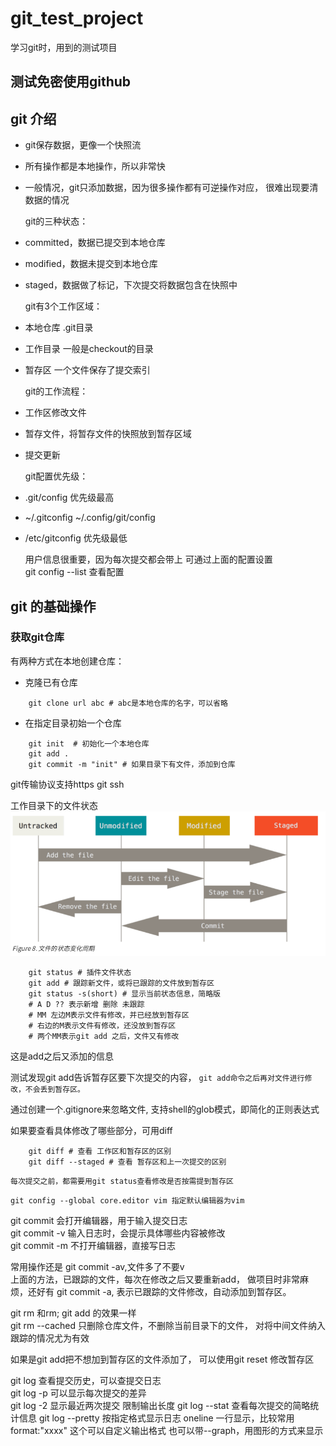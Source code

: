 # git_test_project
学习git时，用到的测试项目

## 测试免密使用github

## git 介绍

- git保存数据，更像一个快照流
- 所有操作都是本地操作，所以非常快
- 一般情况，git只添加数据，因为很多操作都有可逆操作对应，
很难出现要清数据的情况


  git的三种状态：
- committed，数据已提交到本地仓库
- modified，数据未提交到本地仓库
- staged，数据做了标记，下次提交将数据包含在快照中


  git有3个工作区域：
- 本地仓库 .git目录
- 工作目录 一般是checkout的目录
- 暂存区 一个文件保存了提交索引


  git的工作流程：
- 工作区修改文件
- 暂存文件，将暂存文件的快照放到暂存区域
- 提交更新

  git配置优先级：
- .git/config  优先级最高
- ~/.gitconfig ~/.config/git/config 
- /etc/gitconfig 优先级最低

  用户信息很重要，因为每次提交都会带上
可通过上面的配置设置  
  git config --list 查看配置

## git 的基础操作

### 获取git仓库
  有两种方式在本地创建仓库：
- 克隆已有仓库
```shell
    git clone url abc # abc是本地仓库的名字，可以省略
```
- 在指定目录初始一个仓库
```shell
    git init  # 初始化一个本地仓库
    git add .
    git commit -m "init" # 如果目录下有文件，添加到仓库
```

  git传输协议支持https git ssh

  工作目录下的文件状态
![文件的4中状态转换](pic/file_state.png)
```
    git status # 插件文件状态
    git add # 跟踪新文件，或将已跟踪的文件放到暂存区
    git status -s(short) # 显示当前状态信息，简略版
    # A D ?? 表示新增 删除 未跟踪
    # MM 左边M表示文件有修改，并已经放到暂存区
    # 右边的M表示文件有修改，还没放到暂存区
    # 两个MM表示git add 之后，文件又有修改
```
  这是add之后又添加的信息

  测试发现git add告诉暂存区要下次提交的内容，
`git add命令之后再对文件进行修改，不会丢到暂存区。`

  通过创建一个.gitignore来忽略文件,
支持shell的glob模式，即简化的正则表达式

  如果要查看具体修改了哪些部分，可用diff
```shell
    git diff # 查看 工作区和暂存区的区别
    git diff --staged # 查看 暂存区和上一次提交的区别
```

  `每次提交之前，都需要用git status查看修改是否按需提到暂存区`

  `git config --global core.editor vim 指定默认编辑器为vim`

  git commit 会打开编辑器，用于输入提交日志  
  git commit -v 输入日志时，会提示具体哪些内容被修改  
  git commit -m 不打开编辑器，直接写日志

  常用操作还是 git commit -av,文件多了不要v  
  上面的方法，已跟踪的文件，每次在修改之后又要重新add，
做项目时非常麻烦，还好有 git commit -a,
表示已跟踪的文件修改，自动添加到暂存区。

  git rm 和rm; git add 的效果一样  
  git rm --cached 只删除仓库文件，不删除当前目录下的文件，
对将中间文件纳入跟踪的情况尤为有效

  如果是git add把不想加到暂存区的文件添加了，
可以使用git reset 修改暂存区

  git log 查看提交历史，可以查提交日志  
  git log -p 可以显示每次提交的差异  
  git log -2 显示最近两次提交 限制输出长度
  git log --stat 查看每次提交的简略统计信息
  git log --pretty 按指定格式显示日志
      oneline 一行显示，比较常用
      format:"xxxx" 这个可以自定义输出格式
      也可以带--graph，用图形的方式来显示

  
  
